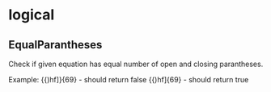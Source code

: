 # logical

## EqualParantheses

Check if given equation has equal number of open and closing parantheses.

Example: {{)hf]}{69} - should return false
         {{)hf]{69} - should return true
         
